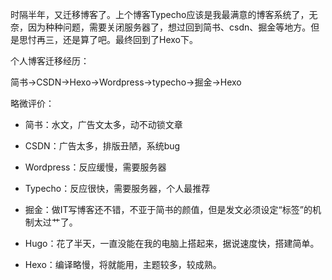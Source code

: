 

时隔半年，又迁移博客了。上个博客Typecho应该是我最满意的博客系统了，无奈，因为种种问题，需要关闭服务器了，想过回到简书、csdn、掘金等地方。但是思忖再三，还是算了吧。最终回到了Hexo下。

个人博客迁移经历：

简书->CSDN->Hexo->Wordpress->typecho->掘金->Hexo

略微评价：

- 简书：水文，广告文太多，动不动锁文章

- CSDN：广告太多，排版丑陋，系统bug

- Wordpress：反应缓慢，需要服务器

- Typecho：反应很快，需要服务器，个人最推荐

- 掘金：做IT写博客还不错，不亚于简书的颜值，但是发文必须设定“标签”的机制太过艹了。

- Hugo：花了半天，一直没能在我的电脑上搭起来，据说速度快，搭建简单。

- Hexo：编译略慢，将就能用，主题较多，较成熟。
